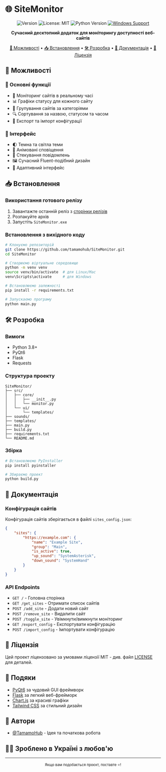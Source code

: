 # 🌐 SiteMonitor

<div align="center">

![Version](https://img.shields.io/badge/version-1.1.0-blue.svg?cacheSeconds=2592000)
![License: MIT](https://img.shields.io/badge/License-MIT-yellow.svg)
![Python Version](https://img.shields.io/badge/python-3.8%2B-blue)
[![Windows Support](https://img.shields.io/badge/Windows-0078D6?style=flat&logo=windows&logoColor=white)](https://www.microsoft.com/windows)

**Сучасний десктопний додаток для моніторингу доступності веб-сайтів**

[🚀 Можливості](#-можливості) •
[📥 Встановлення](#-встановлення) •
[🛠️ Розробка](#%EF%B8%8F-розробка) •
[📖 Документація](#-документація) •
[📝 Ліцензія](#-ліцензія)

</div>

## 🚀 Можливості

### 🎯 Основні функції
- 🔄 Моніторинг сайтів в реальному часі
- 📊 Графіки статусу для кожного сайту
- 📁 Групування сайтів за категоріями
- 🔍 Сортування за назвою, статусом та часом
- 💾 Експорт та імпорт конфігурації

### 🎨 Інтерфейс
- 🌓 Темна та світла теми
- 💫 Анімовані сповіщення
- 🎯 Стекування повідомлень
- 🖼️ Сучасний Fluent-подібний дизайн
- 📱 Адаптивний інтерфейс

## 📥 Встановлення

### Використання готового релізу

1. Завантажте останній реліз з [сторінки релізів](https://github.com/tamamohub/SiteMonitor/releases)
2. Розпакуйте архів
3. Запустіть `SiteMonitor.exe`

### Встановлення з вихідного коду

```bash
# Клонуємо репозиторій
git clone https://github.com/tamamohub/SiteMonitor.git
cd SiteMonitor

# Створюємо віртуальне середовище
python -m venv venv
source venv/bin/activate  # для Linux/Mac
venv\Scripts\activate     # для Windows

# Встановлюємо залежності
pip install -r requirements.txt

# Запускаємо програму
python main.py
```

## 🛠️ Розробка

### Вимоги
- Python 3.8+
- PyQt6
- Flask
- Requests

### Структура проекту
```
SiteMonitor/
├── src/
│   ├── core/
│   │   ├── __init__.py
│   │   └── monitor.py
│   └── ui/
│       └── templates/
├── sounds/
├── templates/
├── main.py
├── build.py
├── requirements.txt
└── README.md
```

### Збірка
```bash
# Встановлюємо PyInstaller
pip install pyinstaller

# Збираємо проект
python build.py
```

## 📖 Документація

### Конфігурація сайтів
Конфігурація сайтів зберігається в файлі `sites_config.json`:
```json
{
    "sites": {
        "https://example.com": {
            "name": "Example Site",
            "group": "Main",
            "is_active": true,
            "up_sound": "SystemAsterisk",
            "down_sound": "SystemHand"
        }
    }
}
```

### API Endpoints
- `GET /` - Головна сторінка
- `GET /get_sites` - Отримати список сайтів
- `POST /add_site` - Додати новий сайт
- `POST /remove_site` - Видалити сайт
- `POST /toggle_site` - Увімкнути/вимкнути моніторинг
- `GET /export_config` - Експортувати конфігурацію
- `POST /import_config` - Імпортувати конфігурацію


## 📝 Ліцензія

Цей проект ліцензовано за умовами ліцензії MIT - див. файл [LICENSE](LICENSE) для деталей.

## 🙏 Подяки

- [PyQt6](https://www.riverbankcomputing.com/software/pyqt/) за чудовий GUI фреймворк
- [Flask](https://flask.palletsprojects.com/) за легкий веб-фрейморк
- [Chart.js](https://www.chartjs.org/) за красиві графіки
- [Tailwind CSS](https://tailwindcss.com/) за стильний дизайн

## 👥 Автори

- [@TamamoHub](https://github.com/TamamoHub) - Ідея та початкова робота

## 💙💛 Зроблено в Україні з любов'ю

---

<div align="center">
    <sub>Якщо вам подобається проєкт, поставте ⭐️!</sub>
</div> 
